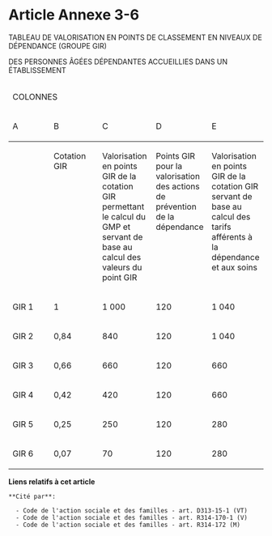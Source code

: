# Article Annexe 3-6

TABLEAU DE VALORISATION EN POINTS DE CLASSEMENT EN NIVEAUX DE DÉPENDANCE (GROUPE GIR)

DES PERSONNES ÂGÉES DÉPENDANTES ACCUEILLIES DANS UN ÉTABLISSEMENT

<table>
  <thead>
    <tr>
      <td width="455" colspan="5">

COLONNES

</td>
    </tr>
    <tr>
      <td width="91">

A

</td>
      <td width="91">

B

</td>
      <td width="91">

C

</td>
      <td width="91">

D

</td>
      <td width="91">

E

</td>
    </tr>
  </thead>
  <tbody>
    <tr>
      <td valign="top">

</td>
      <td valign="top">

Cotation GIR

</td>
      <td valign="top">

Valorisation en points GIR de la cotation GIR permettant le calcul du GMP et servant de base au calcul des valeurs du point
GIR

</td>
      <td valign="top">

Points GIR pour la valorisation des actions de prévention de la dépendance

</td>
      <td valign="top">

Valorisation en points GIR de la cotation GIR servant de base au calcul des tarifs afférents à la dépendance et aux soins

</td>
    </tr>
    <tr>
      <td valign="top">

GIR 1

</td>
      <td valign="top">

1

</td>
      <td valign="top">

1 000

</td>
      <td valign="top">

120

</td>
      <td valign="top">

1 040

</td>
    </tr>
    <tr>
      <td valign="top">

GIR 2

</td>
      <td valign="top">

0,84

</td>
      <td valign="top">

840

</td>
      <td valign="top">

120

</td>
      <td valign="top">

1 040

</td>
    </tr>
    <tr>
      <td valign="top">

GIR 3

</td>
      <td valign="top">

0,66

</td>
      <td valign="top">

660

</td>
      <td valign="top">

120

</td>
      <td valign="top">

660

</td>
    </tr>
    <tr>
      <td valign="top">

GIR 4

</td>
      <td valign="top">

0,42

</td>
      <td valign="top">

420

</td>
      <td valign="top">

120

</td>
      <td valign="top">

660

</td>
    </tr>
    <tr>
      <td valign="top">

GIR 5

</td>
      <td valign="top">

0,25

</td>
      <td valign="top">

250

</td>
      <td valign="top">

120

</td>
      <td valign="top">

280

</td>
    </tr>
    <tr>
      <td valign="top">

GIR 6

</td>
      <td valign="top">

0,07

</td>
      <td valign="top">

70

</td>
      <td valign="top">

120

</td>
      <td valign="top">

280

</td>
    </tr>
  </tbody>
</table>

**Liens relatifs à cet article**

	**Cité par**:

	  - Code de l'action sociale et des familles - art. D313-15-1 (VT)
	  - Code de l'action sociale et des familles - art. R314-170-1 (V)
	  - Code de l'action sociale et des familles - art. R314-172 (M)
